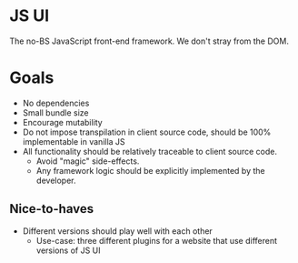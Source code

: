 # JS UI

The no-BS JavaScript front-end framework. We don't stray from the DOM.

# Goals

- No dependencies
- Small bundle size
- Encourage mutability
- Do not impose transpilation in client source code, should be 100% implementable in vanilla JS
- All functionality should be relatively traceable to client source code.
  - Avoid "magic" side-effects.
  - Any framework logic should be explicitly implemented by the developer.

## Nice-to-haves

- Different versions should play well with each other
  - Use-case: three different plugins for a website that use different versions of JS UI

